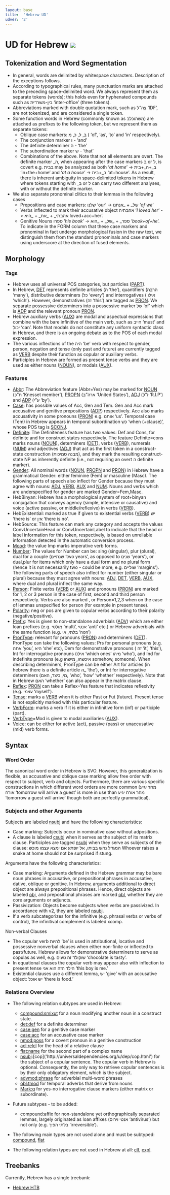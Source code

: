 ```yaml
---
layout: base
title:  'Hebrew UD'
udver: '2'
---
```


<!-- Inspired by an old proposal for language-specific documentation here: http://universaldependencies.org/v2/minimaldoc.html
     If we agree on a scheme like this, the old proposal should be updated and made visible in the “How to Contribute” section;
     right now it is probably not linked from anywhere. -->

# UD for Hebrew <span class="flagspan"><img class="flag" src="../../flags/svg/IL.svg" /></span>

## Tokenization and Word Segmentation

* In general, words are delimited by whitespace characters. Description of the exceptions follows.
* According to typographical rules, many punctuation marks are attached to the preceding space-delimited word. We always represent them as separate tokens (words); this holds even for hyphenated compounds such as בין-משרדית ‘inter-office’ (three tokens). 
* Abbreviations marked with double quotation mark, such as צה”ל ‘IDF’, are not tokenized, and are considered a single token.
* Some function words in Hebrew (commonly known as משהוכלב) are attached as prefixes to the following token, but we represent them as separate tokens:
  * Oblique case markers:  ב, ל, כ, מ ( ‘of’, ‘as’, ‘to’ and ‘in’ respectively). 
  * The conjunction marker ו - ‘and’
  * The definite determiner ה - ‘the’
  * The subordination marker ש - ‘that’ 
  * Combinations of the above. Note that not all elements are overt. The definite marker \_ה, when appearing after the case markers ב or ל, is covert e.g. בבית may be analyzed as both ‘_at home_’ -> ב\_+ה\_+בית ‘in+the+home’ and ‘_at a house_’ -> ב\_+בית ‘at+house’. As a result, there is inherent ambiguity in space-delimited tokens in Hebrew where tokens starting with \_ב or ל can carry two different analyses, with or without the definite marker.
* We also separate pronominal clitics to their lemmas in the following cases
  * Prepositions and case markers:
    שלנו ‘our’ -> של\_ + \_אנחנו  ‘_of we_’
  * Verbs inflected to mark their accusative object
    אהבתיה ‘_I loved her_’ ->   אהבתי\_  + \_את\_ + \_היא  loved+acc+her’.
  * Genitive Nouns
    ספרו ‘_his book_’ -> ספר\_ + \_של\_ + \_הוא ‘_book+of+he_’.
  To indicate in the FORM column that these case markers and pronominal in fact undergo morphological fusion in the raw text, we distinguish them from the standard pronominals and case markers using underscore at the direction of fused elements.


## Morphology

### Tags

* Hebrew uses all universal POS categories, but particles ([PART]('http://universaldependencies.org/u/pos/PART.html')).
* In Hebrew, [DET]('http://universaldependencies.org/u/pos/DET.html') represents definite articles (ה ‘the’), quantifiers (הרבה ‘many’), distributive determiners (כל ‘every’) and interrogatives ( אילו ‘which’). However, demonstratives  (זה ‘this’) are tagged as [PRON]('http://universaldependencies.org/u/pos/PRON.html'). We separate possessive determiners into a possessive marker של ‘of’ which is [ADP]('http://universaldependencies.org/u/pos/ADP.html') and the relevant pronoun [PRON]('http://universaldependencies.org/u/pos/PRON.html').
* Hebrew auxiliary verbs ([AUX]('http://universaldependencies.org/u/pos/AUX.html')) are modal and aspectual expressions that combine with the bare infinitive of the main verb, such as חייב ‘must’ and יכול ‘can’. Note that modals do not constitute any uniform syntactic class in Hebrew, and there is an ongoing debate as to the POS of each modal expression. 
* The various inflections of the היה ‘be’ verb with respect to gender, person, negation and tense (only past and future) are currently tagged as [VERB]('http://universaldependencies.org/u/pos/VERB.html') despite their function as copular or auxiliary verbs. 
* Participles in Hebrew are formed as present tense verbs and they are used as either nouns ([NOUN]('http://universaldependencies.org/u/pos/NOUN.html')), or modals ([AUX]('http://universaldependencies.org/u/pos/AUX.html')).


### Features

* [Abbr]('http://universaldependencies.org/u/feat/Abbr.html'): The Abbreviation feature (Abbr=Yes) may be marked for [NOUN]('http://universaldependencies.org/u/pos/NOUN.html') (ח”כ ‘Knesset member’), [PROPN]('http://universaldependencies.org/u/pos/PROPN.html') (ארה”ב ‘United States’), [ADJ]('http://universaldependencies.org/u/pos/ADJ.html') (ז”ל ‘R.I.P’) and [ADP]('http://universaldependencies.org/u/pos/ADP.html') (ע”י ‘by’). 
* [Case]('http://universaldependencies.org/u/feat/Case.html'): has possible values of Acc, Gen and Tem. Gen and Acc mark accusative and genitive prepositions ([ADP]('http://universaldependencies.org/u/pos/ADP.html')) respectively. Acc also marks accusativity in some pronouns ([PRON]('http://universaldependencies.org/u/pos/PRON.html')) e.g. אותנו ‘us’. Temporal case (Tem) in Hebrew appears in temporal subordination כש ‘when (+clause)’, whose POS tag is [SCONJ]('http://universaldependencies.org/u/pos/SCONJ.html').
* [Definite]('http://universaldependencies.org/u/feat/Definite.html'): The Definiteness feature has two values: Def and Cons, for definite and for construct states respectively. The feature Definite=cons marks nouns ([NOUN]('http://universaldependencies.org/u/pos/NOUN.html')), determiners ([DET]('http://universaldependencies.org/u/pos/DET.html')),  verbs ([VERB]('http://universaldependencies.org/u/pos/VERB.html')), numerals ([NUM]('http://universaldependencies.org/u/pos/NUM.html')) and adjectives ([ADJ]('http://universaldependencies.org/u/pos/ADJ.html')) that act as the first token in a construct-state construction (מבנה סמיכות), and they mark the resulting construct-state NP as inherently definite (i.e., not requiring an overt ה definite marker). 
* [Gender]('http://universaldependencies.org/u/feat/Gender.html'): All nominal words ([NOUN]('http://universaldependencies.org/u/pos/NOUN.html'), [PROPN]('http://universaldependencies.org/u/pos/PROPN.html') and [PRON]('http://universaldependencies.org/u/pos/PRON.html')) in Hebrew have a grammatical Gender: either feminine (Fem) or masculine (Masc). The following parts of speech also inflect for Gender because they must agree with nouns: [ADJ]('http://universaldependencies.org/u/pos/ADJ.html'), [VERB]('http://universaldependencies.org/u/pos/VERB.html'), [AUX]('http://universaldependencies.org/u/pos/AUX.html') and [NUM]('http://universaldependencies.org/u/pos/NUM.html'). Nouns and verbs which are underspecified for gender are marked Gender=Fem,Masc. 
* HebBinyan: Hebrew has a morphological system of root+binyan conjugation that conveys agency (simple, intensive or causative) and voice (active passive, or middle/reflexive) in verbs ([VERB]('http://universaldependencies.org/u/pos/VERB.html')).
* HebExistential: marked as true if given to existential verbs ([VERB]('http://universaldependencies.org/u/pos/VERB.html')) יש ‘there is’ or אין ‘there is no’. 
* HebSource: This feature can mark any category and accepts the values  ConvUncertainHead or ConvUncertainLabel to indicate that the head or label information for this token, respectively, is based on unreliable information detected in the automatic conversion process.
* [Mood]('http://universaldependencies.org/u/feat/Mood.html'): the value Imp marks imperative verb forms.
* [Number]('http://universaldependencies.org/u/feat/Number.html'): The values for Number can be: sing (singular), plur (plural), dual for a couple (שנתיים  ‘two years’, as opposed to שנים ‘years’), or dual,plur for items which only have a dual form and no plural form (hence it is not necessarily two - could be more, e.g. שוליים ‘margins’).  The following parts of speech also inflect for number (either singular or plural) because they must agree with nouns:  [ADJ]('http://universaldependencies.org/u/pos/ADJ.html'), [DET]('http://universaldependencies.org/u/pos/DET.html'), [VERB]('http://universaldependencies.org/u/pos/VERB.html'), [AUX]('http://universaldependencies.org/u/pos/AUX.html'), where dual and plural inflect the same way. 
* [Person]('http://universaldependencies.org/u/feat/Person.html'): Finite verbs ([VERB]('http://universaldependencies.org/u/pos/VERB.html') or [AUX]('http://universaldependencies.org/u/pos/AUX.html')) and pronouns ([PRON]('http://universaldependencies.org/u/pos/PRON.html')) are marked for 1, 2 or 3 person in the case of  first, second and third person respectively. Verbs are also marked , or Person=1,2,3 when on the case of  lemmas unspecified for person (for example in present tense).
* [Polarity]('http://universaldependencies.org/u/feat/Polarity.html'): neg or pos are given to copular verbs according to their polarity (negative/positive).
* [Prefix]('http://universaldependencies.org/u/feat/Prefix.html'): Yes is given to non-standalone adverbials ([ADV]('http://universaldependencies.org/u/pos/ADV.html')) which are either loan prefixes (e.g. מולטי ‘multi’, אנטי ‘anti’ etc.) or Hebrew adverbials with the same function (e.g. בלתי, אי ‘non’)
* [PronType]('http://universaldependencies.org/u/feat/PronType.html'): relevant for pronouns ([PRON]('http://universaldependencies.org/u/pos/PRON.html')) and determiners ([DET]('http://universaldependencies.org/u/pos/DET.html')). PronType can take the following values: Prs for personal pronouns (e.g. אתה ‘you’, היא ‘she’ etc), Dem for demonstrative pronouns ( זה ‘it’, ‘this’), Int for interrogative pronouns (אילו ‘which ones’ מיהו ‘who’), and Ind for indefinite pronouns (e.g איכשהו, מישהו somehow, someone). When describing determiners, PronType can be either Art for articles (in hebrew there is a definite article ה\_ ‘the’), or Int for interrogative determiners (מי, כיצד, האם, ‘who’, ‘how’ ‘whether’ respectively). Note that in Hebrew האם ‘whether’ can also appear in the matrix clause.
* [Reflex]('http://universaldependencies.org/u/feat/Reflex.html'): [PRON]('http://universaldependencies.org/u/pos/PRON.html') can take a Reflex=Yes feature that indicates  reflexivity (e.g. עצמי ‘myself’).
* [Tense]('http://universaldependencies.org/u/feat/Tense.html'): marks a [VERB]('http://universaldependencies.org/u/pos/VERB.html') when it is either Past or Fut (future). Present tense is not explicitly marked with this particular feature.
* [VerbForm]('http://universaldependencies.org/u/feat/VerbForm.html'): marks a verb if it is either in infinitive form (inf) or participle (part).
* [VerbType]('http://universaldependencies.org/u/feat/VerbType.html')=Mod is given to modal auxiliaries ([AUX]('http://universaldependencies.org/u/pos/AUX.html')). 
* [Voice]('http://universaldependencies.org/u/feat/Voice.html'): can be either for active (act), passive (pass) or unaccusative (mid) verb forms.

## Syntax

### Word Order

The canonical word order in Hebrew is SVO. However, this generalization is flexible, as accusative and oblique case marking allow free order with respect to subject, verb and objects. Furthermore, there are various specific constructions in which different word orders are more common (מחר יגיע אורח ‘tomorrow will arrive a guest’ is more in use than מחר אורח יגיע ‘tomorrow a guest will arrive’ though both are perfectly grammatical). 

### Subjects and other Arguments 

Subjects are labeled [nsubj]('http://universaldependencies.org/u/dep/nsubj.html') and have the following characteristics:
* Case marking: Subjects occur in nominative case without adpositions.
* A clause is labeled [csubj]('http://universaldependencies.org/u/dep/csubj.html') when it serves as the subject of its matrix clause. Participles are tagged [nsubj]('http://universaldependencies.org/u/dep/nsubj.html') when they serve as subjects of the clause:
  המגדל נחש בביתו, אל יופתע אם ימצא עצמו מוכש
  Whoever raises a snake at home should not be surprised if stung.

Arguments have the following characteristics:
* Case marking: Arguments defined in the Hebrew grammar may be bare noun phrases in accusative, or prepositional phrases in accusative, dative, oblique or genitive. In Hebrew, arguments additional to direct object are always prepositional phrases. Hence, direct objects are labeled [obj]('http://universaldependencies.org/u/dep/obj.html'), and prepositional phrases are marked [obl]('http://universaldependencies.org/u/dep/obl.html'), whether they are core arguments or adjuncts. 
* Passivization: Objects become subjects when verbs are passivized. In accordance with v2, they are labeled [nsubj]('http://universaldependencies.org/u/dep/nsubj.html'). 
* If a verb subcategorizes for the infinitive (e.g. phrasal verbs or verbs of control), the infinitival complement is labeled xcomp.

Non-verbal Clauses
* The copular verb להיות ‘be’ is used in attributional, locative and possessive nonverbal clauses when either non-finite or inflected to 
  past/future. Hebrew allows for demonstrative determiners to serve as copulas as well, e.g. שוקולד זה טעים ‘chocolate is tasty’.
* In equational clauses the copular verb may appear also with inflection to present tense הילד הזה הוא אני ‘this boy is me.’
* Existential clauses use a different lemma, יש ‘give’ with an accusative object: יש אוכל ‘there is food.’

### Relations Overview

* The following relation subtypes are used in Hebrew:
  * [compound:smixut]('http://universaldependencies.org/u/dep/compound.html') for a noun modifying another noun in a construct state.
  * [det:def]('http://universaldependencies.org/u/dep/det.html') for a definite determiner
  * [case:gen]('http://universaldependencies.org/u/dep/case.html') for a genitive case marker 
  * [case:acc]('http://universaldependencies.org/u/dep/case.html') for an accusative case marker 
  * [nmod:poss]('http://universaldependencies.org/u/dep/nmod.html') for a covert pronoun in a genitive construction
  * [acl:relcl]('http://universaldependencies.org/u/dep/acl.html') for the head of a relative clause
  * [flat:name]('http://universaldependencies.org/u/dep/flat.html') for the second part of a complex name
  * [nsubj]('http://universaldependencies.org/u/dep/nsubj.html'):[cop]('http://universaldependencies.org/u/dep/cop.html') for the subject of a copular sentence. The copular verb in Hebrew is optional. Consequently, the only way to retrieve copular sentences is by their only obligatory element, which is the subject.
  * [advmod:phrase]('http://universaldependencies.org/u/dep/advmod.html') for adverbial multi-word phrases
  * [obl:tmod]('http://universaldependencies.org/u/dep/obl.html') for temporal adverbs that derive from nouns
  * [Mark:q]('http://universaldependencies.org/u/dep/mark.html') for yes-no interrogative clause markers (either matrix or subordinate).

* Future subtypes - to be added:
  * compound:affix for non-standalone yet orthographically separated lemmas, largely originated as loan affixes (אנטי וירוס ‘antivirus’) but not only (e.g. בלתי הפיך ‘irreversible’). 
* The following main types are not used alone and must be subtyped: [compound]('http://universaldependencies.org/u/dep/compound.html'), [flat]('http://universaldependencies.org/u/dep/flat.html')
* The following relation types are not used in Hebrew at all: [clf]('http://universaldependencies.org/u/dep/clf.html'), [expl]('http://universaldependencies.org/u/dep/expl.html').


## Treebanks

Currently, Hebrew has a single treebank:
* [Hebrew HTB]('http://universaldependencies.org/treebanks/he\_htb/index.html')

